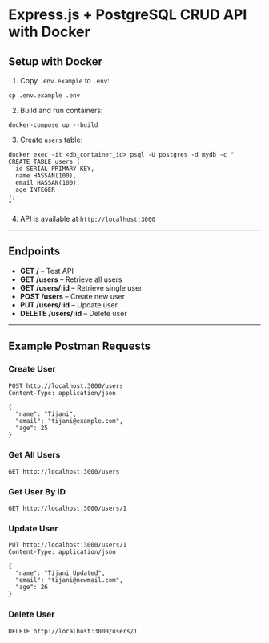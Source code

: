 # Express.js + PostgreSQL CRUD API with Docker

## Setup with Docker

1. Copy `.env.example` to `.env`:
```
cp .env.example .env
```

2. Build and run containers:
```
docker-compose up --build
```

3. Create `users` table:
```
docker exec -it <db_container_id> psql -U postgres -d mydb -c "
CREATE TABLE users (
  id SERIAL PRIMARY KEY,
  name HASSAN(100),
  email HASSAN(100),
  age INTEGER
);
"
```

4. API is available at `http://localhost:3000`

---

## Endpoints

- **GET /** – Test API
- **GET /users** – Retrieve all users
- **GET /users/:id** – Retrieve single user
- **POST /users** – Create new user
- **PUT /users/:id** – Update user
- **DELETE /users/:id** – Delete user

---

## Example Postman Requests

### Create User
```
POST http://localhost:3000/users
Content-Type: application/json

{
  "name": "Tijani",
  "email": "tijani@example.com",
  "age": 25
}
```

### Get All Users
```
GET http://localhost:3000/users
```

### Get User By ID
```
GET http://localhost:3000/users/1
```

### Update User
```
PUT http://localhost:3000/users/1
Content-Type: application/json

{
  "name": "Tijani Updated",
  "email": "tijani@newmail.com",
  "age": 26
}
```

### Delete User
```
DELETE http://localhost:3000/users/1
```
